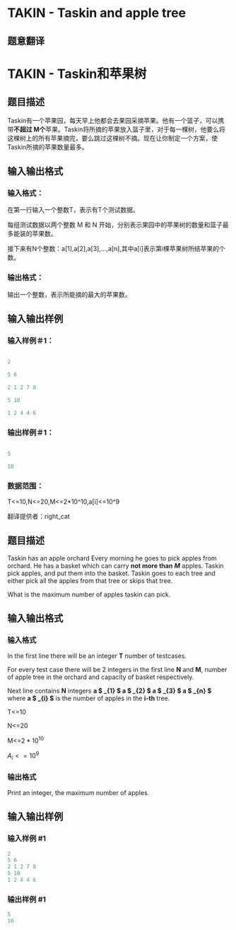 # TAKIN - Taskin and apple tree

## 题意翻译

# TAKIN - Taskin和苹果树

## 题目描述

Taskin有一个苹果园，每天早上他都会去果园采摘苹果。他有一个篮子，可以携带**不超过 M个**苹果。Taskin将所摘的苹果放入篮子里，对于每一棵树，他要么将这棵树上的所有苹果摘完，要么跳过这棵树不摘。现在让你制定一个方案，使Taskin所摘的苹果数量最多。

## 输入输出格式

### 输入格式：

在第一行输入一个整数T，表示有T个测试数据。

每组测试数据以两个整数 M 和 N 开始，分别表示果园中的苹果树的数量和篮子最多能装的苹果数。

接下来有N个整数：a[1],a[2],a[3],...,a[n],其中a[i]表示第i棵苹果树所结苹果的个数。

### 输出格式：

输出一个整数，表示所能摘的最大的苹果数。

## 输入输出样例

### 输入样例＃1：

```cpp

2

5 6

2 1 2 7 8

5 10

1 2 4 4 6

```

### 输出样例＃1：

```cpp

5

10

```

### 数据范围：

T<=10,N<=20,M<=2*10^10,a[i]<=10^9

翻译提供者：right_cat

## 题目描述

Taskin has an apple orchard Every morning he goes to pick apples from orchard. He has a basket which can carry **not more than** **_M_** apples. Taskin pick apples, and put them into the basket. Taskin goes to each tree and either pick all the apples from that tree or skips that tree.

What is the maximum number of apples taskin can pick.

## 输入输出格式

### 输入格式

In the first line there will be an integer **T** number of testcases.

For every test case there will be 2 integers in the first line **N** and **M**, number of apple tree in the orchard and capacity of basket respectively.

Next line contains **N** integers **a $ _{1} $ a $ _{2} $ a $ _{3} $ a $ _{n} $** where **a $ _{i} $** is the number of apples in the **i-th** tree.

T<=10

N<=20

M<=$2*10^{10}$

$A_i<=10^9$

### 输出格式

Print an integer, the maximum number of apples.

## 输入输出样例

### 输入样例 #1

```cpp
2
5 6
2 1 2 7 8
5 10
1 2 4 4 6
```


### 输出样例 #1

```cpp
5
10
```


